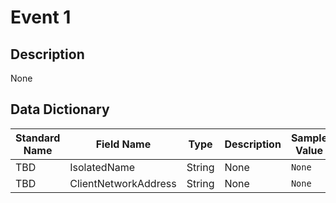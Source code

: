 # Event 1

## Description
None

## Data Dictionary
|Standard Name|Field Name|Type|Description|Sample Value|
|---|---|---|---|---|
|TBD|IsolatedName|String|None|`None`|
|TBD|ClientNetworkAddress|String|None|`None`|
